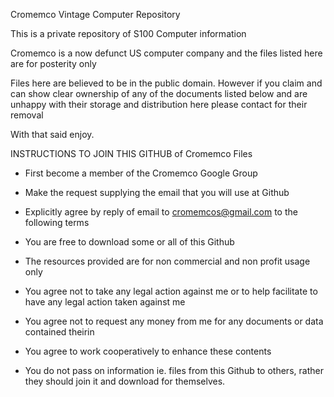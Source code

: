 Cromemco Vintage Computer Repository

This is a private repository of S100 Computer information

Cromemco is a now defunct US computer company and the files listed here are for posterity only

Files here are believed to be in the public domain. However if you claim and can show clear ownership of any of the documents listed below and are unhappy with their storage and distribution here please contact for their removal

With that said enjoy.

INSTRUCTIONS TO JOIN THIS GITHUB of Cromemco Files

- First become a member of the Cromemco Google Group

- Make the request supplying the email that you will use at Github

- Explicitly agree by reply of email to cromemcos@gmail.com to the following terms

- You are free to download some or all of this Github

- The resources provided are for non commercial and non profit usage only

- You agree not to take any legal action against me or to help facilitate to have any legal action taken against me

- You agree not to request any money from me for any documents or data contained theirin

- You agree to work cooperatively to enhance these contents

- You do not pass on information ie. files from this Github to others, rather they should join it and download for themselves.
